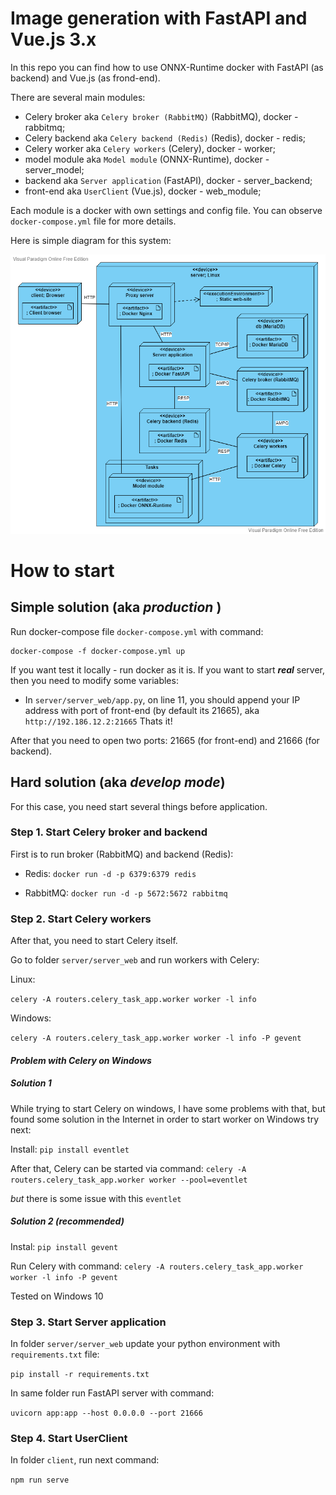 # Image generation with FastAPI and Vue.js 3.x
In this repo you can find how to use ONNX-Runtime docker with FastAPI (as backend)
and Vue.js (as frond-end). 

There are several main modules: 
- Celery broker aka `Celery broker (RabbitMQ)` (RabbitMQ), docker - rabbitmq;
- Celery backend aka `Celery backend (Redis)` (Redis), docker - redis;
- Celery worker aka `Celery workers` (Celery), docker - worker;
- model module aka `Model module` (ONNX-Runtime), docker - server_model;
- backend aka `Server application` (FastAPI), docker - server_backend;
- front-end aka `UserClient` (Vue.js), docker - web_module;

Each module is a docker with own settings and config file. 
You can observe `docker-compose.yml` file for more details.

Here is simple diagram for this system:

<p align="center"><img src="docs_stuff/system_diagram.vpd.png" alt="System diagram"></p>

# How to start
## Simple solution (aka ***production*** )
Run docker-compose file `docker-compose.yml` with command:

```
docker-compose -f docker-compose.yml up
```

If you want test it locally - run docker as it is.
If you want to start ***real*** server, then you need to modify some variables:
- In `server/server_web/app.py`, on line 11, you should append 
your IP address with port of front-end (by default its 21665), aka `http://192.186.12.2:21665`
Thats it!

After that you need to open two ports: 21665 (for front-end) and 21666 (for backend).

## Hard solution (aka ***develop mode***)
For this case, you need start several things before application.

### Step 1. Start Celery broker and backend
First is to run broker (RabbitMQ) and backend (Redis):

- Redis:
`docker run -d -p 6379:6379 redis`

- RabbitMQ:
`docker run -d -p 5672:5672 rabbitmq`

### Step 2. Start Celery workers
After that, you need to start Celery itself.

Go to folder `server/server_web` and run workers with Celery:

Linux:

`celery -A routers.celery_task_app.worker worker -l info`

Windows:

`celery -A routers.celery_task_app.worker worker -l info -P gevent`

#### ***Problem with Celery on Windows***
##### ***Solution 1***
While trying to start Celery on windows, I have some problems with that,
but found some solution in the Internet
in order to start worker on Windows try next:

Install:
`pip install eventlet`

After that, Celery can be started via command:
`celery -A routers.celery_task_app.worker worker --pool=eventlet`

*but* there is some issue with this `eventlet`

##### ***Solution 2 (recommended)***

Instal: `pip install gevent`

Run Celery with command: `celery -A routers.celery_task_app.worker worker -l info -P gevent`

Tested on Windows 10

### Step 3. Start Server application
In folder `server/server_web` update your python environment with `requirements.txt` file:

`pip install -r requirements.txt`

In same folder run FastAPI server with command:

`uvicorn app:app --host 0.0.0.0 --port 21666`

### Step 4. Start UserClient
In folder `client`, run next command:

`npm run serve`

